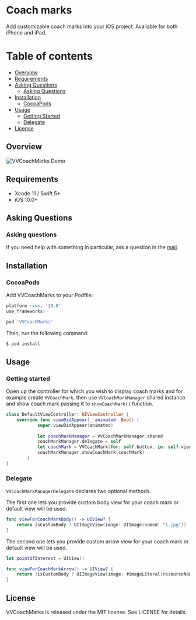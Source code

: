 # Coach marks
Add customizable coach marks into your iOS project. Available for both iPhone and iPad.

# Table of contents

  * [Overview](#overview)
  * [Requirements](#requirements)
  * [Asking Questions](#asking-questions)
      * [Asking Questions](#asking-questions)
  * [Installation](#installation)
      * [CocoaPods](#cocoapods)
  * [Usage](#usage)
      * [Getting Started](#getting-started)
      * [Delegate](#delegate)
  * [License](#license)

## Overview
![VVCoachMarks Demo](https://imgur.com/a/vKVu587)

## Requirements
- Xcode 11 / Swift 5+
- iOS 10.0+

## Asking Questions

### Asking questions

If you need help with something in particular, ask a question in the [mail](https://imgur.com/a/vKVu587).

## Installation

### CocoaPods
Add VVCoachMarks to your Podfile:

```ruby
platform :ios, '10.0'
use_frameworks!

pod 'VVCoachMarks'
```

Then, run the following command:

```bash
$ pod install
```

## Usage

### Getting started
Open up the controller for which you wish to display coach marks and for example create `VVCoachMark`, then use `VVCoachMarkManager` shared instance and show coach mark passing it to `showCoachMark()` function.

```swift
class DefaultViewController: UIViewController {
    override func viewDidAppear(_ animated: Bool) {
            super.viewDidAppear(animated)
            
            let coachMarkManager = VVCoachMarkManager.shared
            coachMarkManager.delegate = self
            let coachMark = VVCoachMark(for: self.button, in: self.view, coachMarkPosition: .topCenter, message: "Coach mark message")
            coachMarkManager.showCoachMark(coachMark)
        }
}
```

### Delegate
`VVCoachMarkManagerDelegate` declares two optional methods.

The first one lets you provide custom body view for your coach mark or default view will be used.

```swift
func viewForCoachMarkBody() -> UIView? {
    return isCustomBody ? UIImageView(image: UIImage(named: "1.jpg")) : nil
}
```

The second one lets you provide custom arrow view for your coach mark or default view will be used.

```swift
let pointOfInterest = UIView()

func viewForCoachMarkArrow() -> UIView? {
    return !isCustomBody ? UIImageView(image: #imageLiteral(resourceName: "arrow")) : nil
}
```

## License

VVCoachMarks is released under the MIT license. See LICENSE for details.
